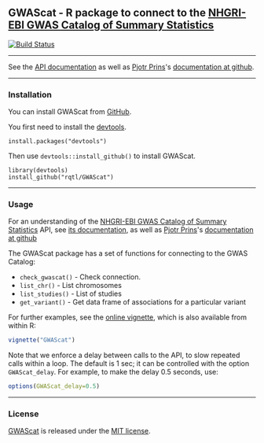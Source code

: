 ## GWAScat - R package to connect to the [NHGRI-EBI GWAS Catalog of Summary Statistics](https://www.ebi.ac.uk/gwas)


[![Build Status](https://travis-ci.org/rqtl/GWAScat.svg?branch=master)](https://travis-ci.org/rqtl/GWAScat)

---

See the [API documentation](https://www.ebi.ac.uk/gwas/summary-statistics/docs/)
as well as [Pjotr Prins](http://thebird.nl/)'s [documentation at
github](https://github.com/pjotrp/racket-summary-stats).

---

### Installation

You can install GWAScat from
[GitHub](https://github.com/rqtl/GWAScat).

You first need to install the
[devtools](https://github.com/hadley/devtools).

    install.packages("devtools")

Then use `devtools::install_github()` to install GWAScat.

    library(devtools)
    install_github("rqtl/GWAScat")

---

### Usage

For an understanding of the
[NHGRI-EBI GWAS Catalog of Summary Statistics](https://www.ebi.ac.uk/gwas)
API, see [its documentation](https://www.ebi.ac.uk/gwas/summary-statistics/docs/),
as well as [Pjotr Prins](http://thebird.nl/)'s [documentation at
github](https://github.com/pjotrp/racket-summary-stats)

The GWAScat package has a set of functions for connecting to the
GWAS Catalog:

- `check_gwascat()` - Check connection.
- `list_chr()` - List chromosomes
- `list_studies()` - List of studies
- `get_variant()` - Get data frame of associations for a particular variant


For further examples, see the [online
vignette](https://kbroman.org/GWAScat/GWAScat.html), which is also
available from within R:

```r
vignette("GWAScat")
```

Note that we enforce a delay between calls to the API, to slow
repeated calls within a loop. The default is 1 sec; it can be
controlled with the option `GWAScat_delay`. For example, to make the
delay 0.5 seconds, use:

```r
options(GWAScat_delay=0.5)
```

---

### License

[GWAScat](https://github.com/rqtl/GWAScat) is released under the
[MIT license](LICENSE.md).
